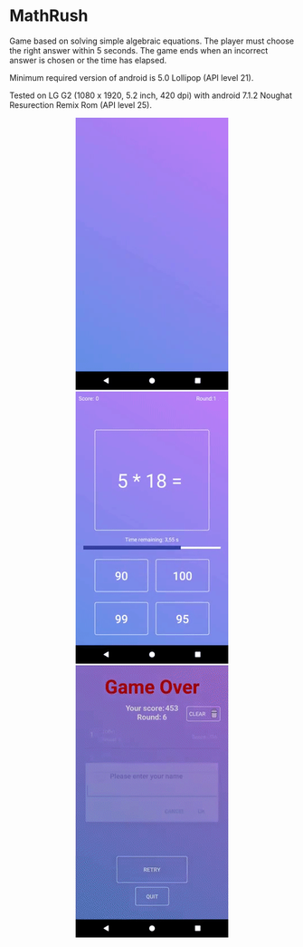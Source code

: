 # MathRush
Game based on solving simple algebraic equations.
The player must choose the right answer within 5 seconds. The game ends when an incorrect answer is chosen or the time has elapsed.

Minimum required version of android is 5.0 Lollipop (API level 21).

Tested on LG G2 (1080 x 1920, 5.2 inch, 420 dpi) with android 7.1.2 Noughat Resurection Remix Rom (API level 25).

<p align="center">
<img src="https://github.com/divid3d/MathRush/blob/master/title.gif?raw=true"/>
<img src="https://github.com/divid3d/MathRush/blob/master/gameplay.gif?raw=true"/>
<img src="https://github.com/divid3d/MathRush/blob/master/score.gif?raw=true"/>
</p>
